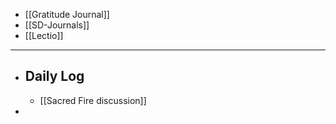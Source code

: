 - [[Gratitude Journal]]
- [[SD-Journals]]
- [[Lectio]]
- ---
- ## Daily Log
	- [[Sacred Fire discussion]]
-
